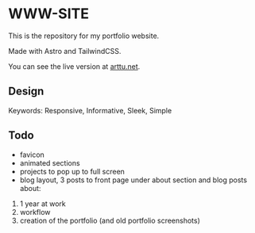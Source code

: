# WWW-SITE

This is the repository for my portfolio website. 

Made with Astro and TailwindCSS.

You can see the live version at [arttu.net](https://arttu.net).

## Design

Keywords: Responsive, Informative, Sleek, Simple

## Todo

- favicon
- animated sections
- projects to pop up to full screen
- blog layout, 3 posts to front page under about section and blog posts about:
1. 1 year at work
2. workflow
4. creation of the portfolio (and old portfolio screenshots)

